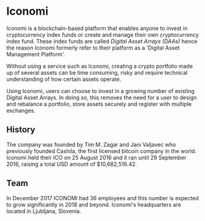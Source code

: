 # Iconomi
Iconomi is a blockchain-based platform that enables anyone to invest in cryptocurrency index funds or create and manage their own cryptocurrency index fund. These index funds are called *Digital Asset Arrays (DAAs)* hence the reason Iconomi formerly refer to their platform as a 'Digital Asset Management Platform'.

Without using a service such as Iconomi, creating a crypto portfolio made up of several assets can be time consuming, risky and require technical understanding of how certain assets operate. 

Using Iconomi, users can choose to invest in a growing number of existing Digital Asset Arrays. In doing so, this removes the need for a user to design and rebalance a portfolio, store assets securely and register with multiple exchanges. 

## History
The company was founded by Tim M. Zagar and Jani Valjavec who previously founded Cashila, the first licensed bitcoin company in the world. Iconomi held their ICO on 25 August 2016 and it ran until 29 September 2016, raising a total USD amount of $10,682,516.42. 

## Team
In December 2017 ICONOMI had 36 employees and this number is expected to grow significantly in 2018 and beyond. Iconomi's headquarters are located in Ljubljana, Slovenia.
